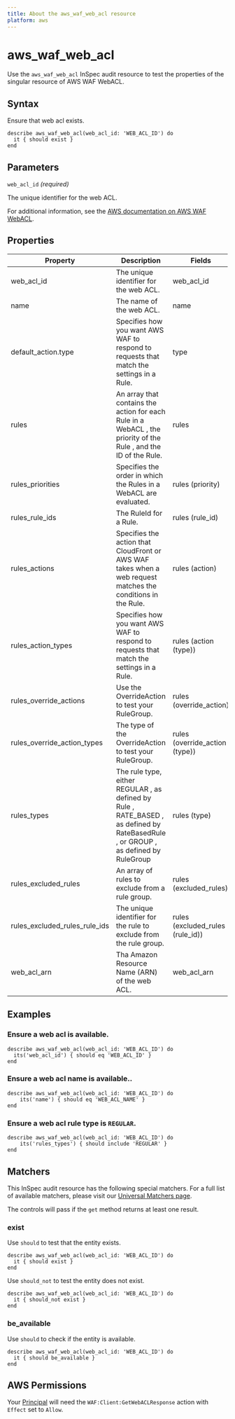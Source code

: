 ```yaml
---
title: About the aws_waf_web_acl resource
platform: aws
---
```


# aws_waf_web_acl

Use the `aws_waf_web_acl` InSpec audit resource to test the properties of the singular resource of AWS WAF WebACL.

## Syntax

Ensure that web acl exists.

    describe aws_waf_web_acl(web_acl_id: 'WEB_ACL_ID') do
      it { should exist }
    end

## Parameters

`web_acl_id` _(required)_

The unique identifier for the web ACL.

For additional information, see the [AWS documentation on AWS WAF WebACL](https://docs.aws.amazon.com/AWSCloudFormation/latest/UserGuide/aws-resource-waf-webacl.html).

## Properties

| Property | Description | Fields |
| --- | --- | --- |
| web_acl_id | The unique identifier for the web ACL. | web_acl_id |
| name | The name of the web ACL. | name |
| default_action.type | Specifies how you want AWS WAF to respond to requests that match the settings in a Rule. | type |
| rules | An array that contains the action for each Rule in a WebACL , the priority of the Rule , and the ID of the Rule. |  rules |
| rules_priorities | Specifies the order in which the Rules in a WebACL are evaluated. |  rules (priority) |
| rules_rule_ids | The RuleId for a Rule. |  rules (rule_id) |
| rules_actions | Specifies the action that CloudFront or AWS WAF takes when a web request matches the conditions in the Rule. |  rules (action) |
| rules_action_types | Specifies how you want AWS WAF to respond to requests that match the settings in a Rule. |  rules (action (type)) |
| rules_override_actions | Use the OverrideAction to test your RuleGroup. |  rules (override_action) |
| rules_override_action_types | The type of the OverrideAction to test your RuleGroup. | rules (override_action (type)) |
| rules_types | The rule type, either REGULAR , as defined by Rule , RATE_BASED , as defined by RateBasedRule , or GROUP , as defined by RuleGroup |  rules (type) |
| rules_excluded_rules | An array of rules to exclude from a rule group. |  rules (excluded_rules) |
| rules_excluded_rules_rule_ids | The unique identifier for the rule to exclude from the rule group. | rules (excluded_rules (rule_id)) |
| web_acl_arn | Tha Amazon Resource Name (ARN) of the web ACL. | web_acl_arn |

## Examples

### Ensure a web acl is available.

    describe aws_waf_web_acl(web_acl_id: 'WEB_ACL_ID') do
      its('web_acl_id') { should eq 'WEB_ACL_ID' }
    end

### Ensure a web acl name is available..

    describe aws_waf_web_acl(web_acl_id: 'WEB_ACL_ID') do
        its('name') { should eq 'WEB_ACL_NAME' }
    end

### Ensure a web acl rule type is `REGULAR`.

    describe aws_waf_web_acl(web_acl_id: 'WEB_ACL_ID') do
        its('rules_types') { should include 'REGULAR' }
    end

## Matchers

This InSpec audit resource has the following special matchers. For a full list of available matchers, please visit our [Universal Matchers page](https://www.inspec.io/docs/reference/matchers/).

The controls will pass if the `get` method returns at least one result.

### exist

Use `should` to test that the entity exists.

    describe aws_waf_web_acl(web_acl_id: 'WEB_ACL_ID') do
      it { should exist }
    end

Use `should_not` to test the entity does not exist.

    describe aws_waf_web_acl(web_acl_id: 'WEB_ACL_ID') do
      it { should_not exist }
    end

### be_available

Use `should` to check if the entity is available.

    describe aws_waf_web_acl(web_acl_id: 'WEB_ACL_ID') do
      it { should be_available }
    end

## AWS Permissions

Your [Principal](https://docs.aws.amazon.com/IAM/latest/UserGuide/intro-structure.html#intro-structure-principal) will need the `WAF:Client:GetWebACLResponse` action with `Effect` set to `Allow`.
